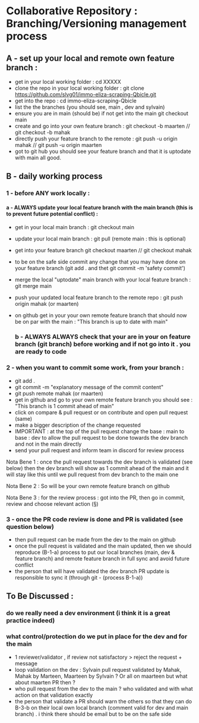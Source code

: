 # Collaborative Repository : Branching/Versioning management process

## A - set up your local and remote own feature branch : 
- get in your local working folder  : cd XXXXX
- clone the repo in your local working folder  : git clone https://github.com/slvg01/immo-eliza-scraping-Qbicle.git
- get into the repo : cd immo-eliza-scraping-Qbicle
- list the the branches (you should see, main , dev and sylvain)
- ensure you are in main (should be) if not get into the main git checkout main 
- create and go into your own feature branch :  git checkout -b maarten // git checkout -b mahak
- directly push your feature branch to the remote :  git push -u origin mahak  // git push -u origin maarten
- got to git hub you should see your feature branch and that it is uptodate with main all good. 

## B - daily working process 
### 1 - before ANY work locally : 
#### a - ALWAYS update your local feature branch with the main branch (this is to prevent future potential conflict) : 
- get in your local main branch : git checkout main
- update your local main branch : git pull (remote main : this is optional)
- get into your feature branch git checkout maarten // git checkout mahak
- to be on the safe side  commit any change that you may have done on your feature branch (git add . and thet git commit -m 'safety commit') 
- merge the local "uptodate" main branch with your local feature branch : git merge main 
- push your updated local feature branch to the remote repo : git push origin mahak (or maarten)
- on github get in your your own remote feature branch that should now be on par with the main : "This branch is up to date with main"
			
	### b - ALWAYS ALWAYS  check that your are in your on feature branch (git branch) before working and if not go into it . you are ready to code

### 2 - when you want to commit some work, from your branch :  
- git add .  
- git commit -m "explanatory message of the commit content"
- git push remote mahak (or maarten)
- get in github and go to your own remote feature branch you should see : "This branch is 1 commit ahead of main"
- click on compare & pull request or on contribute and open pull request (same)
- make a bigger description of the change requested
- IMPORTANT : at the top of the pull request change the base : main to base : dev  to allow the pull request to be done towards the dev branch and not in the main directly 
- send your pull request and inform team in discord for review process

Nota Bene 1 : once the pull request towards the dev branch is validated (see below) then the dev branch will show as 1 commit ahead of the main and it will stay like this until we pull request from dev branch to the main one  

Nota Bene 2 : So will be your own remote feature branch on github 

Nota Bene 3 : for the review process : got into the PR, then go in commit, review and choose relevant action (§)

### 3 - once the PR code review is done and PR is validated (see question below)
- then pull request can be made from the dev to the main on github 
- once the pull request is validated and the main updated, then we should reproduce (B-1-a)  process to put our local branches (main, dev &  feature branch) and remote feature branch in full sync and avoid future conflict
- the person that will have validated the dev branch PR update is responsible to sync it (through git -  (process B-1-a))
		

## To Be Discussed :
### do we really need a dev environment (i think it is a great practice indeed)
### what control/protection do we put in place for the dev and for the main 
- 1 reviewer/validator , if review not satisfactory > reject the request + message
- loop validation on the dev : Sylvain pull request validated by Mahak, Mahak by Marteen, Maarteen by Sylvain ? Or all on maarteen but what about maarten PR then ? 
- who pull request from the dev to the main ? who validated and with what action on that validation exactly
- the person that validate a PR should warn the others so that they can do B-3-b on their local  own local branch (comment valid for dev and main branch) . i think there should be email but to be on the safe side

	


